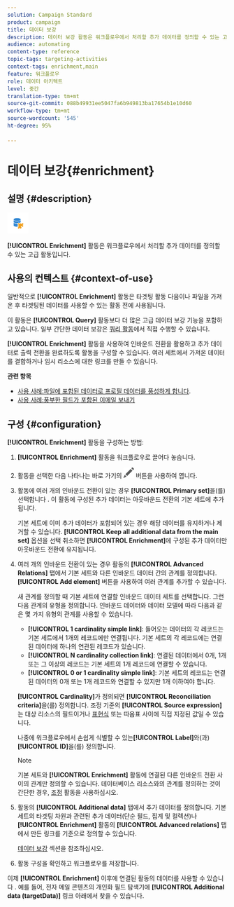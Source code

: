 ```yaml
---
solution: Campaign Standard
product: campaign
title: 데이터 보강
description: 데이터 보강 활동은 워크플로우에서 처리할 추가 데이터를 정의할 수 있는 고급 활동입니다.
audience: automating
content-type: reference
topic-tags: targeting-activities
context-tags: enrichment,main
feature: 워크플로우
role: 데이터 아키텍트
level: 중간
translation-type: tm+mt
source-git-commit: 088b49931ee5047fa6b949813ba17654b1e10d60
workflow-type: tm+mt
source-wordcount: '545'
ht-degree: 95%

---
```



# 데이터 보강{#enrichment}

## 설명 {#description}

![](assets/enrichment.png)

**[!UICONTROL Enrichment]** 활동은 워크플로우에서 처리할 추가 데이터를 정의할 수 있는 고급 활동입니다.

## 사용의 컨텍스트 {#context-of-use}

일반적으로 **[!UICONTROL Enrichment]** 활동은 타겟팅 활동 다음이나 파일을 가져온 후 타겟팅된 데이터를 사용할 수 있는 활동 전에 사용됩니다.

이 활동은 **[!UICONTROL Query]** 활동보다 더 많은 고급 데이터 보강 기능을 포함하고 있습니다. 일부 간단한 데이터 보강은 [쿼리 활동](../../automating/using/query.md#enriching-data)에서 직접 수행할 수 있습니다.

**[!UICONTROL Enrichment]** 활동을 사용하여 인바운드 전환을 활용하고 추가 데이터로 출력 전환을 완료하도록 활동을 구성할 수 있습니다. 여러 세트에서 가져온 데이터를 결합하거나 임시 리소스에 대한 링크를 만들 수 있습니다.

**관련 항목**

* [사용 사례:파일에 포함된 데이터로 프로필 데이터를 풍성하게 합니다](../../automating/using/enriching-profile-data-file.md).
* [사용 사례:풍부한 필드가 포함된 이메일 보내기](../../automating/using/sending-email-enriched-fields.md)

## 구성 {#configuration}

**[!UICONTROL Enrichment]** 활동을 구성하는 방법:

1. **[!UICONTROL Enrichment]** 활동을 워크플로우로 끌어다 놓습니다.
1. 활동을 선택한 다음 나타나는 바로 가기의 ![](assets/edit_darkgrey-24px.png) 버튼을 사용하여 엽니다.
1. 활동에 여러 개의 인바운드 전환이 있는 경우 **[!UICONTROL Primary set]**&#x200B;을(를) 선택합니다 . 이 활동에 구성된 추가 데이터는 아웃바운드 전환의 기본 세트에 추가됩니다.

   기본 세트에 이미 추가 데이터가 포함되어 있는 경우 해당 데이터를 유지하거나 제거할 수 있습니다. **[!UICONTROL Keep all additional data from the main set]** 옵션을 선택 취소하면 **[!UICONTROL Enrichment]**&#x200B;에 구성된 추가 데이터만 아웃바운드 전환에 유지됩니다.

1. 여러 개의 인바운드 전환이 있는 경우 활동의 **[!UICONTROL Advanced Relations]** 탭에서 기본 세트와 다른 인바운드 데이터 간의 관계를 정의합니다. **[!UICONTROL Add element]** 버튼을 사용하여 여러 관계를 추가할 수 있습니다.

   새 관계를 정의할 때 기본 세트에 연결할 인바운드 데이터 세트를 선택합니다. 그런 다음 관계의 유형을 정의합니다. 인바운드 데이터와 데이터 모델에 따라 다음과 같은 몇 가지 유형의 관계를 사용할 수 있습니다.

   * **[!UICONTROL 1 cardinality simple link]**: 들어오는 데이터의 각 레코드는 기본 세트에서 1개의 레코드에만 연결됩니다. 기본 세트의 각 레코드에는 연결된 데이터에 하나의 연관된 레코드가 있습니다.
   * **[!UICONTROL N cardinality collection link]**: 연결된 데이터에서 0개, 1개 또는 그 이상의 레코드는 기본 세트의 1개 레코드에 연결할 수 있습니다.
   * **[!UICONTROL 0 or 1 cardinality simple link]**: 기본 세트의 레코드는 연결된 데이터의 0개 또는 1개 레코드와 연결할 수 있지만 1개 이하여야 합니다.

   **[!UICONTROL Cardinality]**&#x200B;가 정의되면 **[!UICONTROL Reconciliation criteria]**&#x200B;을(를) 정의합니다. 조정 기준의 **[!UICONTROL Source expression]**&#x200B;는 대상 리소스의 필드이거나 [표현식](../../automating/using/advanced-expression-editing.md) 또는 따옴표 사이에 직접 지정된 값일 수 있습니다.

   나중에 워크플로우에서 손쉽게 식별할 수 있는&#x200B;**[!UICONTROL Label]**&#x200B;와(과) **[!UICONTROL ID]**&#x200B;을(를) 정의합니다.

   >[!NOTE]
   >
   >기본 세트와 **[!UICONTROL Enrichment]** 활동에 연결된 다른 인바운드 전환 사이의 관계만 정의할 수 있습니다. 데이터베이스 리소스와의 관계를 정의하는 것이 간단한 경우, [조정](../../automating/using/reconciliation.md) 활동을 사용하십시오.

1. 활동의 **[!UICONTROL Additional data]** 탭에서 추가 데이터를 정의합니다. 기본 세트의 타겟팅 차원과 관련된 추가 데이터(단순 필드, 집계 및 컬렉션)나 **[!UICONTROL Enrichment]** 활동의 **[!UICONTROL Advanced relations]** 탭에서 만든 링크를 기준으로 정의할 수 있습니다.

   [데이터 보강](../../automating/using/query.md#enriching-data) 섹션을 참조하십시오.

1. 활동 구성을 확인하고 워크플로우를 저장합니다.

이제 **[!UICONTROL Enrichment]** 이후에 연결된 활동의 데이터를 사용할 수 있습니다 . 예를 들어, 전자 메일 콘텐츠의 개인화 필드 탐색기에 **[!UICONTROL Additional data (targetData)]** 링크 아래에서 찾을 수 있습니다.
